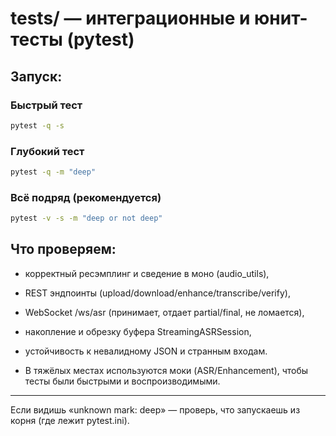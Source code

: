 # tests/ — интеграционные и юнит-тесты (pytest)

## Запуск:
### Быстрый тест
```bash
pytest -q -s
```

### Глубокий тест
```bash 
pytest -q -m "deep"
```

### Всё подряд (рекомендуется)
```bash 
pytest -v -s -m "deep or not deep"
```


## Что проверяем:

  - корректный ресэмплинг и сведение в моно (audio_utils),  
  
  - REST эндпоинты (upload/download/enhance/transcribe/verify),  
  
  - WebSocket /ws/asr (принимает, отдает partial/final, не ломается),  
  
  - накопление и обрезку буфера StreamingASRSession,  
  
  - устойчивость к невалидному JSON и странным входам.  
  
  - В тяжёлых местах используются моки (ASR/Enhancement), чтобы тесты были быстрыми и воспроизводимыми.


---
Если видишь «unknown mark: deep» — проверь, что запускаешь из корня (где лежит pytest.ini).